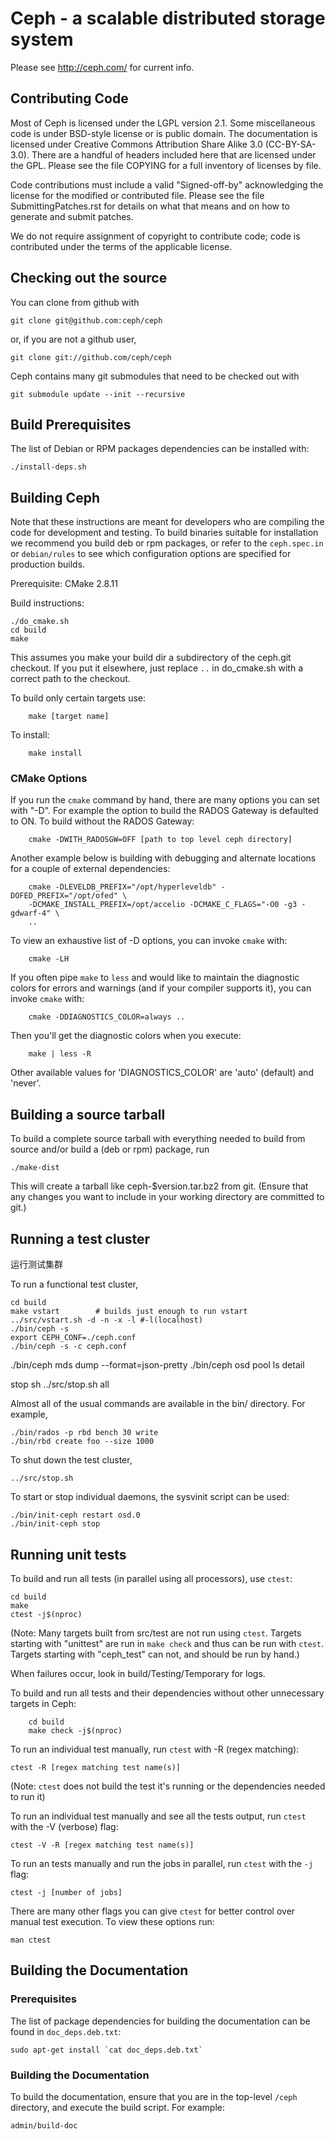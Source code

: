 # Ceph - a scalable distributed storage system

Please see http://ceph.com/ for current info.


## Contributing Code

Most of Ceph is licensed under the LGPL version 2.1.  Some
miscellaneous code is under BSD-style license or is public domain.
The documentation is licensed under Creative Commons
Attribution Share Alike 3.0 (CC-BY-SA-3.0).  There are a handful of headers
included here that are licensed under the GPL.  Please see the file
COPYING for a full inventory of licenses by file.

Code contributions must include a valid "Signed-off-by" acknowledging
the license for the modified or contributed file.  Please see the file
SubmittingPatches.rst for details on what that means and on how to
generate and submit patches.

We do not require assignment of copyright to contribute code; code is
contributed under the terms of the applicable license.


## Checking out the source

You can clone from github with

	git clone git@github.com:ceph/ceph

or, if you are not a github user,

	git clone git://github.com/ceph/ceph

Ceph contains many git submodules that need to be checked out with

	git submodule update --init --recursive


## Build Prerequisites

The list of Debian or RPM packages dependencies can be installed with:

	./install-deps.sh


## Building Ceph

Note that these instructions are meant for developers who are
compiling the code for development and testing.  To build binaries
suitable for installation we recommend you build deb or rpm packages,
or refer to the `ceph.spec.in` or `debian/rules` to see which
configuration options are specified for production builds.

Prerequisite: CMake 2.8.11

Build instructions:

	./do_cmake.sh
	cd build
	make

This assumes you make your build dir a subdirectory of the ceph.git
checkout. If you put it elsewhere, just replace `..` in do_cmake.sh with a
correct path to the checkout.

To build only certain targets use:

        make [target name]

To install:

        make install
 
### CMake Options

If you run the `cmake` command by hand, there are many options you can
set with "-D". For example the option to build the RADOS Gateway is
defaulted to ON. To build without the RADOS Gateway:

        cmake -DWITH_RADOSGW=OFF [path to top level ceph directory]

Another example below is building with debugging and alternate locations 
for a couple of external dependencies:

        cmake -DLEVELDB_PREFIX="/opt/hyperleveldb" -DOFED_PREFIX="/opt/ofed" \
        -DCMAKE_INSTALL_PREFIX=/opt/accelio -DCMAKE_C_FLAGS="-O0 -g3 -gdwarf-4" \
        ..

To view an exhaustive list of -D options, you can invoke `cmake` with:

        cmake -LH

If you often pipe `make` to `less` and would like to maintain the
diagnostic colors for errors and warnings (and if your compiler
supports it), you can invoke `cmake` with:

        cmake -DDIAGNOSTICS_COLOR=always ..

Then you'll get the diagnostic colors when you execute:

        make | less -R

Other available values for 'DIAGNOSTICS_COLOR' are 'auto' (default) and
'never'.


## Building a source tarball

To build a complete source tarball with everything needed to build from
source and/or build a (deb or rpm) package, run

	./make-dist

This will create a tarball like ceph-$version.tar.bz2 from git.
(Ensure that any changes you want to include in your working directory
are committed to git.)


## Running a test cluster
运行测试集群

To run a functional test cluster,

	cd build
	make vstart        # builds just enough to run vstart
	../src/vstart.sh -d -n -x -l #-l(localhost)
	./bin/ceph -s
	export CEPH_CONF=./ceph.conf
	./bin/ceph -s -c ceph.conf
./bin/ceph mds dump --format=json-pretty
./bin/ceph osd pool ls detail

stop
sh ../src/stop.sh all


Almost all of the usual commands are available in the bin/ directory.
For example,

	./bin/rados -p rbd bench 30 write
	./bin/rbd create foo --size 1000

To shut down the test cluster,

	../src/stop.sh

To start or stop individual daemons, the sysvinit script can be used:

	./bin/init-ceph restart osd.0
	./bin/init-ceph stop


## Running unit tests

To build and run all tests (in parallel using all processors), use `ctest`:

	cd build
	make
	ctest -j$(nproc)

(Note: Many targets built from src/test are not run using `ctest`.
Targets starting with "unittest" are run in `make check` and thus can
be run with `ctest`. Targets starting with "ceph_test" can not, and should
be run by hand.)

When failures occur, look in build/Testing/Temporary for logs.

To build and run all tests and their dependencies without other
unnecessary targets in Ceph:

        cd build
        make check -j$(nproc)

To run an individual test manually, run `ctest` with -R (regex matching):

	ctest -R [regex matching test name(s)]

(Note: `ctest` does not build the test it's running or the dependencies needed
to run it)

To run an individual test manually and see all the tests output, run
`ctest` with the -V (verbose) flag:

	ctest -V -R [regex matching test name(s)]

To run an tests manually and run the jobs in parallel, run `ctest` with 
the `-j` flag:

	ctest -j [number of jobs]

There are many other flags you can give `ctest` for better control
over manual test execution. To view these options run:

	man ctest


## Building the Documentation

### Prerequisites

The list of package dependencies for building the documentation can be
found in `doc_deps.deb.txt`:

	sudo apt-get install `cat doc_deps.deb.txt`

### Building the Documentation

To build the documentation, ensure that you are in the top-level
`/ceph` directory, and execute the build script. For example:

	admin/build-doc

